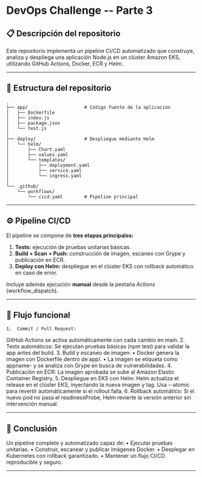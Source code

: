# DevOps Challenge -- Parte 3

## 📋 Descripción del repositorio

Este repositorio implementa un pipeline CI/CD automatizado que construye, analiza y despliega una aplicación Node.js en un clúster Amazon EKS, utilizando GitHub Actions, Docker, ECR y Helm.

------------------------------------------------------------------------

## 📁 Estructura del repositorio

    .
    ├── app/                     # Código fuente de la aplicación
    │   ├── Dockerfile
    │   ├── index.js
    │   ├── package.json
    │   └── test.js
    │
    ├── deploy/                  # Despliegue mediante Helm
    │   └── helm/
    │       ├── Chart.yaml
    │       ├── values.yaml
    │       └── templates/
    │           ├── deployment.yaml
    │           ├── service.yaml
    │           └── ingress.yaml
    │
    └── .github/
        └── workflows/
            └── cicd.yaml        # Pipeline principal

------------------------------------------------------------------------

## ⚙️ Pipeline CI/CD

El pipeline se compone de **tres etapas principales:**

1.  **Tests:** ejecución de pruebas unitarias básicas.
2.  **Build + Scan + Push:** construcción de imagen, escaneo con Grype y
    publicación en ECR.
3.  **Deploy con Helm:** despliegue en el clúster EKS con rollback
    automático en caso de error.

Incluye además ejecución **manual** desde la pestaña *Actions*
(workflow_dispatch).

------------------------------------------------------------------------

## 🧩 Flujo funcional

	1.	Commit / Pull Request:
GitHub Actions se activa automáticamente con cada cambio en main.
	2.	Tests automáticos:
Se ejecutan pruebas básicas (npm test) para validar la app antes del build.
	3.	Build y escaneo de imagen:
	•	Docker genera la imagen con Dockerfile dentro de app/.
	•	La imagen se etiqueta como appname-<commit> y se analiza con Grype en busca de vulnerabilidades.
	4.	Publicación en ECR:
La imagen aprobada se sube al Amazon Elastic Container Registry.
	5.	Despliegue en EKS con Helm:
Helm actualiza el release en el clúster EKS, inyectando la nueva imagen y tag.
Usa --atomic para revertir automáticamente si el rollout falla.
	6.	Rollback automático:
Si el nuevo pod no pasa el readinessProbe, Helm revierte la versión anterior sin intervención manual.

------------------------------------------------------------------------

## 🧠 Conclusión

Un pipeline completo y automatizado capaz de:
	•	Ejecutar pruebas unitarias.
	•	Construir, escanear y publicar imágenes Docker.
	•	Desplegar en Kubernetes con rollback garantizado.
	•	Mantener un flujo CI/CD reproducible y seguro.


------------------------------------------------------------------------
